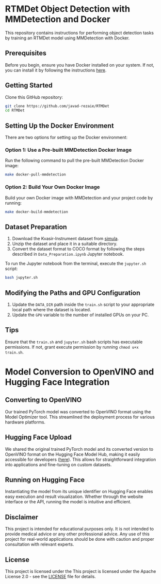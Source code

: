 # RTMDet Object Detection with MMDetection and Docker

This repository contains instructions for performing object detection tasks by training an RTMDet model using MMDetection with Docker.

## Prerequisites

Before you begin, ensure you have Docker installed on your system. If not, you can install it by following the instructions [here](https://docs.docker.com/get-docker/).

## Getting Started

Clone this GitHub repository:

```bash
git clone https://github.com/javad-rezaie/RTMDet
cd RTMDet
```

## Setting Up the Docker Environment

There are two options for setting up the Docker environment:

### Option 1: Use a Pre-built MMDetection Docker Image

Run the following command to pull the pre-built MMDetection Docker image:

```bash
make docker-pull-mmdetection
```

### Option 2: Build Your Own Docker Image

Build your own Docker image with MMDetection and your project code by running:

```bash
make docker-build-mmdetection
```

## Dataset Preparation

1. Download the Kvasir-Instrument dataset from [simula](https://datasets.simula.no/kvasir-instrument/).
2. Unzip the dataset and place it in a suitable directory.
3. Convert the dataset format to COCO format by following the steps described in `Data_Preparation.ipynb` Jupyter notebook.

To run the Jupyter notebook from the terminal, execute the `jupyter.sh` script:

```bash
bash jupyter.sh
```

## Modifying the Paths and GPU Configuration

1. Update the `DATA_DIR` path inside the `train.sh` script to your appropriate local path where the dataset is located.
2. Update the `GPU` variable to the number of installed GPUs on your PC.

## Tips
Ensure that the `train.sh` and  `jupyter.sh` bash scripts has executable permissions. If not, grant execute permission by running `chmod u+x train.sh`.

# Model Conversion to OpenVINO and Hugging Face Integration
## Converting to OpenVINO
Our trained PyTorch model was converted to OpenVINO format using the Model Optimizer tool. This streamlined the deployment process for various hardware platforms.

## Hugging Face Upload
We shared the original trained PyTorch model and its converted version to OpenVINO format on the Hugging Face Model Hub, making it easily accessible for developers ([here](https://huggingface.co/spaces/homai/Kvasir-Instrument-RTMDet)). This allows for straightforward integration into applications and fine-tuning on custom datasets.

## Running on Hugging Face
Instantiating the model from its unique identifier on Hugging Face enables easy execution and result visualization. Whether through the website interface or the API, running the model is intuitive and efficient.

## Disclaimer

This project is intended for educational purposes only. It is not intended to provide medical advice or any other professional advice. Any use of this project for real-world applications should be done with caution and proper consultation with relevant experts.

## License

This project is licensed under the This project is licensed under the Apache License 2.0 - see the [LICENSE](LICENSE) file for details.
